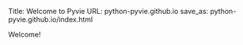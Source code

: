 Title: Welcome to Pyvie
URL: python-pyvie.github.io
save_as: python-pyvie.github.io/index.html

Welcome!
